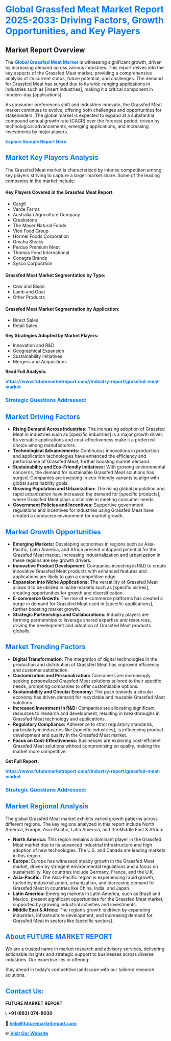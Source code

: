 <h1 style="color: #007BFF;">Global Grassfed Meat Market Report 2025-2033: Driving Factors, Growth Opportunities, and Key Players</h1>

<section id="overview">
<h2>Market Report Overview</h2>
<p>The <a href="https://www.futuremarketreport.com//industry-report/grassfed-meat-market" style="color: #007BFF; text-decoration: none;"><strong>Global Grassfed Meat Market</strong></a> is witnessing significant growth, driven by increasing demand across various industries. This report delves into the key aspects of the Grassfed Meat market, providing a comprehensive analysis of its current status, future potential, and challenges. The demand for Grassfed Meat has surged due to its wide-ranging applications in industries such as [insert industries], making it a critical component in modern-day [applications].</p>
<p>As consumer preferences shift and industries innovate, the Grassfed Meat market continues to evolve, offering both challenges and opportunities for stakeholders. The global market is expected to expand at a substantial compound annual growth rate (CAGR) over the forecast period, driven by technological advancements, emerging applications, and increasing investments by major players.</p>
</section>

<section id="overview">
<p><a href="https://www.futuremarketreport.com//request-sample/reportId=57191" style="color: #007BFF; text-decoration: none;"><strong>Explore Sample Report Here</strong></a></p>
</section>

<section id="key-players">
<h2 style="color: #007BFF;">Market Key Players Analysis</h2>
<p>The Grassfed Meat market is characterized by intense competition among key players striving to capture a larger market share. Some of the leading companies in the market include:</p>
<h4>Key Players Covered in the Grassfed Meat Report:</h4>
<ul><li>Cargill</li><li>Verde Farms</li><li>Australian Agriculture Company</li><li>Creekstone</li><li>The Mayer Natural Foods</li><li>Vion Food Group</li><li>Hormel Foods Corporation</li><li>Omaha Steaks</li><li>Perdue Premium Meat</li><li>Thomas Food International</li><li>Conagra Brands</li><li>Sysco Corporation</li></ul>
<h4>Grassfed Meat Market Segmentation by Type:</h4>
<ul><li>Cow and Bison</li><li>Lamb and Goat</li><li>Other Products</li></ul>

<h4>Grassfed Meat Market Segmentation by Application:</h4>
<ul><li>Direct Sales</li><li>Retail Sales</li></ul>
<p><strong>Key Strategies Adopted by Market Players:</strong></p>
<ul>
<li>Innovation and R&D</li>
<li>Geographical Expansion</li>
<li>Sustainability Initiatives</li>
<li>Mergers and Acquisitions</li>
</ul>
</section>

<section>
<p><strong>Read Full Analysis: </strong></p><a href="https://www.futuremarketreport.com//industry-report/grassfed-meat-market" style="color: #007BFF; text-decoration: none;"><strong>https://www.futuremarketreport.com//industry-report/grassfed-meat-market</strong></a>
<h3 style="color: #007BFF;">Strategic Questions Addressed:</h3>
</section>

<section id="driving-factors">
<h2 style="color: #007BFF;">Market Driving Factors</h2>
<ul>
<li><strong>Rising Demand Across Industries:</strong> The increasing adoption of Grassfed Meat in industries such as [specific industries] is a major growth driver. Its versatile applications and cost-effectiveness make it a preferred choice among manufacturers.</li>
<li><strong>Technological Advancements:</strong> Continuous innovations in production and application technologies have enhanced the efficiency and performance of Grassfed Meat, further boosting market demand.</li>
<li><strong>Sustainability and Eco-Friendly Initiatives:</strong> With growing environmental concerns, the demand for sustainable Grassfed Meat solutions has surged. Companies are investing in eco-friendly variants to align with global sustainability goals.</li>
<li><strong>Growing Population and Urbanization:</strong> The rising global population and rapid urbanization have increased the demand for [specific products], where Grassfed Meat plays a vital role in meeting consumer needs.</li>
<li><strong>Government Policies and Incentives:</strong> Supportive government regulations and incentives for industries using Grassfed Meat have created a conducive environment for market growth.</li>
</ul>
</section>

<section id="growth-opportunities">
<h2 style="color: #007BFF;">Market Growth Opportunities</h2>
<ul>
<li><strong>Emerging Markets:</strong> Developing economies in regions such as Asia-Pacific, Latin America, and Africa present untapped potential for the Grassfed Meat market. Increasing industrialization and urbanization in these regions are key growth drivers.</li>
<li><strong>Innovative Product Development:</strong> Companies investing in R&D to create innovative Grassfed Meat products with enhanced features and applications are likely to gain a competitive edge.</li>
<li><strong>Expansion into Niche Applications:</strong> The versatility of Grassfed Meat allows it to be utilized in niche markets such as [specific niches], creating opportunities for growth and diversification.</li>
<li><strong>E-commerce Growth:</strong> The rise of e-commerce platforms has created a surge in demand for Grassfed Meat used in [specific applications], further boosting market growth.</li>
<li><strong>Strategic Partnerships and Collaborations:</strong> Industry players are forming partnerships to leverage shared expertise and resources, driving the development and adoption of Grassfed Meat products globally.</li>
</ul>
</section>

<section id="trending-factors">
<h2 style="color: #007BFF;">Market Trending Factors</h2>
<ul>
<li><strong>Digital Transformation:</strong> The integration of digital technologies in the production and distribution of Grassfed Meat has improved efficiency and customer satisfaction.</li>
<li><strong>Customization and Personalization:</strong> Consumers are increasingly seeking personalized Grassfed Meat solutions tailored to their specific needs, prompting companies to offer customizable options.</li>
<li><strong>Sustainability and Circular Economy:</strong> The push towards a circular economy has driven demand for recyclable and reusable Grassfed Meat solutions.</li>
<li><strong>Increased Investment in R&D:</strong> Companies are allocating significant resources to research and development, resulting in breakthroughs in Grassfed Meat technology and applications.</li>
<li><strong>Regulatory Compliance:</strong> Adherence to strict regulatory standards, particularly in industries like [specific industries], is influencing product development and quality in the Grassfed Meat market.</li>
<li><strong>Focus on Cost-Effectiveness:</strong> Businesses are exploring cost-efficient Grassfed Meat solutions without compromising on quality, making the market more competitive.</li>
</ul>
</section>

<section>
<p><strong>Get Full Report: </strong></p><a href="https://www.futuremarketreport.com//industry-report/grassfed-meat-market" style="color: #007BFF; text-decoration: none;"><strong>https://www.futuremarketreport.com//industry-report/grassfed-meat-market</strong></a>
<h3 style="color: #007BFF;">Strategic Questions Addressed:</h3>
</section>


<section id="regional-analysis">
<h2 style="color: #007BFF;">Market Regional Analysis</h2>
<p>The global Grassfed Meat market exhibits varied growth patterns across different regions. The key regions analyzed in this report include North America, Europe, Asia-Pacific, Latin America, and the Middle East & Africa:</p>
<ul>
<li><strong>North America:</strong> This region remains a dominant player in the Grassfed Meat market due to its advanced industrial infrastructure and high adoption of new technologies. The U.S. and Canada are leading markets in this region.</li>
<li><strong>Europe:</strong> Europe has witnessed steady growth in the Grassfed Meat market, driven by stringent environmental regulations and a focus on sustainability. Key countries include Germany, France, and the U.K.</li>
<li><strong>Asia-Pacific:</strong> The Asia-Pacific region is experiencing rapid growth, fueled by industrialization, urbanization, and increasing demand for Grassfed Meat in countries like China, India, and Japan.</li>
<li><strong>Latin America:</strong> Emerging markets in Latin America, such as Brazil and Mexico, present significant opportunities for the Grassfed Meat market, supported by growing industrial activities and investments.</li>
<li><strong>Middle East & Africa:</strong> The region’s growth is driven by expanding industries, infrastructure development, and increasing demand for Grassfed Meat in sectors like [specific sectors].</li>
</ul>
</section>

<footer>
<h2 style="color: #007BFF;">About FUTURE MARKET REPORT</h2>
<p>We are a trusted name in market research and advisory services, delivering actionable insights and strategic support to businesses across diverse industries. Our expertise lies in offering:</p>

<p>Stay ahead in today’s competitive landscape with our tailored research solutions.</p>

<h2 style="color: #007BFF;">Contact Us:</h2>
<p><strong>FUTURE MARKET REPORT</strong></p>
<p>📞 <strong>+91 (883) 074-8030</strong></p>
<p>📧 <strong><a href="mailto:help@futuremarketreport.com" style="color: #007BFF;">help@futuremarketreport.com</a></strong></p>
<p>🌐 <strong><a href="https://www.futuremarketreport.com/" style="color: #007BFF;">Visit Our Website</a></strong></p>
</footer>